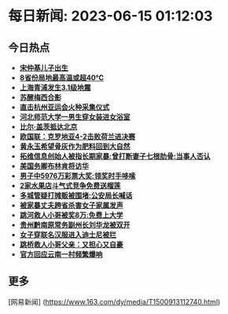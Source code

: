 
# 每日新闻: 2023-06-15 01:12:03
## 今日热点

- **[宋仲基儿子出生](https://www.163.com/search?keyword=%E5%AE%8B%E4%BB%B2%E5%9F%BA%E5%84%BF%E5%AD%90%E5%87%BA%E7%94%9F)**
- **[8省份局地最高温或超40℃](https://www.163.com/search?keyword=8%E7%9C%81%E4%BB%BD%E5%B1%80%E5%9C%B0%E6%9C%80%E9%AB%98%E6%B8%A9%E6%88%96%E8%B6%8540%E2%84%83)**
- **[上海青浦发生3.1级地震](https://www.163.com/search?keyword=%E4%B8%8A%E6%B5%B7%E9%9D%92%E6%B5%A6%E5%8F%91%E7%94%9F3.1%E7%BA%A7%E5%9C%B0%E9%9C%87)**
- **[苏醒梅西合影](https://www.163.com/search?keyword=%E8%8B%8F%E9%86%92%E6%A2%85%E8%A5%BF%E5%90%88%E5%BD%B1)**
- **[直击杭州亚运会火种采集仪式](https://www.163.com/search?keyword=%E7%9B%B4%E5%87%BB%E6%9D%AD%E5%B7%9E%E4%BA%9A%E8%BF%90%E4%BC%9A%E7%81%AB%E7%A7%8D%E9%87%87%E9%9B%86%E4%BB%AA%E5%BC%8F)**
- **[河北师范大学一男生穿女装进女浴室](https://www.163.com/search?keyword=%E6%B2%B3%E5%8C%97%E5%B8%88%E8%8C%83%E5%A4%A7%E5%AD%A6%E4%B8%80%E7%94%B7%E7%94%9F%E7%A9%BF%E5%A5%B3%E8%A3%85%E8%BF%9B%E5%A5%B3%E6%B5%B4%E5%AE%A4)**
- **[比尔·盖茨抵达北京](https://www.163.com/search?keyword=%E6%AF%94%E5%B0%94%C2%B7%E7%9B%96%E8%8C%A8%E6%8A%B5%E8%BE%BE%E5%8C%97%E4%BA%AC)**
- **[欧国联：克罗地亚4-2击败荷兰进决赛](https://www.163.com/search?keyword=%E6%AC%A7%E5%9B%BD%E8%81%94%EF%BC%9A%E5%85%8B%E7%BD%97%E5%9C%B0%E4%BA%9A4-2%E5%87%BB%E8%B4%A5%E8%8D%B7%E5%85%B0%E8%BF%9B%E5%86%B3%E8%B5%9B)**
- **[黄永玉希望骨灰作为肥料回到大自然](https://www.163.com/search?keyword=%E9%BB%84%E6%B0%B8%E7%8E%89%E5%B8%8C%E6%9C%9B%E9%AA%A8%E7%81%B0%E4%BD%9C%E4%B8%BA%E8%82%A5%E6%96%99%E5%9B%9E%E5%88%B0%E5%A4%A7%E8%87%AA%E7%84%B6)**
- **[拓维信息创始人被指长期家暴:曾打断妻子七根肋骨:当事人否认](https://www.163.com/search?keyword=%E6%8B%93%E7%BB%B4%E4%BF%A1%E6%81%AF%E5%88%9B%E5%A7%8B%E4%BA%BA%E8%A2%AB%E6%8C%87%E9%95%BF%E6%9C%9F%E5%AE%B6%E6%9A%B4+%E6%9B%BE%E6%89%93%E6%96%AD%E5%A6%BB%E5%AD%90%E4%B8%83%E6%A0%B9%E8%82%8B%E9%AA%A8+%E5%BD%93%E4%BA%8B%E4%BA%BA%E5%90%A6%E8%AE%A4)**
- **[美国务卿布林肯将访华](https://www.163.com/search?keyword=%E7%BE%8E%E5%9B%BD%E5%8A%A1%E5%8D%BF%E5%B8%83%E6%9E%97%E8%82%AF%E5%B0%86%E8%AE%BF%E5%8D%8E)**
- **[男子中5976万彩票大奖:领奖时手哆嗦](https://www.163.com/search?keyword=%E7%94%B7%E5%AD%90%E4%B8%AD5976%E4%B8%87%E5%BD%A9%E7%A5%A8%E5%A4%A7%E5%A5%96+%E9%A2%86%E5%A5%96%E6%97%B6%E6%89%8B%E5%93%86%E5%97%A6)**
- **[2家水果店斗气式竞争免费送榴莲](https://www.163.com/search?keyword=2%E5%AE%B6%E6%B0%B4%E6%9E%9C%E5%BA%97%E6%96%97%E6%B0%94%E5%BC%8F%E7%AB%9E%E4%BA%89%E5%85%8D%E8%B4%B9%E9%80%81%E6%A6%B4%E8%8E%B2)**
- **[多城管疑打摊贩被围堵:公安局长喊话](https://www.163.com/search?keyword=%E5%A4%9A%E5%9F%8E%E7%AE%A1%E7%96%91%E6%89%93%E6%91%8A%E8%B4%A9%E8%A2%AB%E5%9B%B4%E5%A0%B5+%E5%85%AC%E5%AE%89%E5%B1%80%E9%95%BF%E5%96%8A%E8%AF%9D)**
- **[被家暴丈夫跨省杀害女子家属发声](https://www.163.com/search?keyword=%E8%A2%AB%E5%AE%B6%E6%9A%B4%E4%B8%88%E5%A4%AB%E8%B7%A8%E7%9C%81%E6%9D%80%E5%AE%B3%E5%A5%B3%E5%AD%90%E5%AE%B6%E5%B1%9E%E5%8F%91%E5%A3%B0)**
- **[跳河救人小哥被奖8万:免费上大学](https://www.163.com/search?keyword=%E8%B7%B3%E6%B2%B3%E6%95%91%E4%BA%BA%E5%B0%8F%E5%93%A5%E8%A2%AB%E5%A5%968%E4%B8%87+%E5%85%8D%E8%B4%B9%E4%B8%8A%E5%A4%A7%E5%AD%A6)**
- **[贵州黔南原常务副州长刘华龙被双开](https://www.163.com/search?keyword=%E8%B4%B5%E5%B7%9E%E9%BB%94%E5%8D%97%E5%8E%9F%E5%B8%B8%E5%8A%A1%E5%89%AF%E5%B7%9E%E9%95%BF%E5%88%98%E5%8D%8E%E9%BE%99%E8%A2%AB%E5%8F%8C%E5%BC%80)**
- **[女子穿联名汉服进入迪士尼被拦](https://www.163.com/search?keyword=%E5%A5%B3%E5%AD%90%E7%A9%BF%E8%81%94%E5%90%8D%E6%B1%89%E6%9C%8D%E8%BF%9B%E5%85%A5%E8%BF%AA%E5%A3%AB%E5%B0%BC%E8%A2%AB%E6%8B%A6)**
- **[跳桥救人小哥父亲：又担心又自豪](https://www.163.com/search?keyword=%E8%B7%B3%E6%A1%A5%E6%95%91%E4%BA%BA%E5%B0%8F%E5%93%A5%E7%88%B6%E4%BA%B2%EF%BC%9A%E5%8F%88%E6%8B%85%E5%BF%83%E5%8F%88%E8%87%AA%E8%B1%AA)**
- **[官方回应云南一村频繁爆响](https://www.163.com/search?keyword=%E5%AE%98%E6%96%B9%E5%9B%9E%E5%BA%94%E4%BA%91%E5%8D%97%E4%B8%80%E6%9D%91%E9%A2%91%E7%B9%81%E7%88%86%E5%93%8D)**

## 更多
[网易新闻] (https://www.163.com/dy/media/T1500913112740.html)
